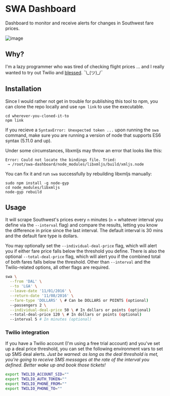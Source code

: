 # SWA Dashboard
Dashboard to monitor and receive alerts for changes in Southwest fare prices.

![image](https://cloud.githubusercontent.com/assets/6979737/17744714/99f15da2-646e-11e6-8f13-60c716f1e865.png)

## Why?
I'm a lazy programmer who was tired of checking flight prices … and I really wanted
to try out Twilio and [blessed](https://github.com/chjj/blessed/). ¯\\\_(ツ)\_/¯

## Installation
Since I would rather not get in trouble for publishing this tool to npm, you can
clone the repo locally and use `npm link` to use the executable.
```
cd wherever-you-cloned-it-to
npm link
```

If you recieve a ``SyntaxError: Unexpected token ...`` upon running the `swa` command, make sure you are running a version of node that supports ES6 syntax (5.11.0 and up). 

Under some circumstances, libxmljs may throw an error that looks like this:
```
Error: Could not locate the bindings file. Tried:
 → /root/swa-dashboard/node_modules/libxmljs/build/xmljs.node
 ```
You can fix it and run `swa` successfully by rebuilding libxmljs manually:
```
sudo npm install -g node-gyp
cd node_modules/libxmljs
node-gyp rebuild
```

## Usage
It will scrape Southwest's prices every `n` minutes (`n` = whatever interval you
define via the `--interval` flag) and compare the results, letting you know the
difference in price since the last interval. The default interval is 30 mins and
the default fare type is dollars.

You may optionally set the `--individual-deal-price` flag, which will alert you
if either fare price falls below the threshold you define. There is also the
optional `--total-deal-price` flag, which will alert you if the combined total
of both fares falls below the threshold. Other than `--interval` and the
Twilio-related options, all other flags are required.

```bash
swa \
  --from 'DAL' \
  --to 'LGA' \
  --leave-date '11/01/2016' \
  --return-date '11/08/2016' \
  --fare-type 'DOLLARS' \ # Can be DOLLARS or POINTS (optional)
  --passengers 2 \
  --individual-deal-price 50 \ # In dollars or points (optional)
  --total-deal-price 120 \ # In dollars or points (optional)
  --interval 5 # In minutes (optional)
```

### Twilio integration
If you have a Twilio account (I'm using a free trial account) and you've set up
a deal price threshold, you can set the following environment vars to set up SMS
deal alerts. _Just be warned: as long as the deal threshold is met, you're going
to receive SMS messages at the rate of the interval you defined. Better wake up
and book those tickets!_

```bash
export TWILIO_ACCOUNT_SID=""
export TWILIO_AUTH_TOKEN=""
export TWILIO_PHONE_FROM=""
export TWILIO_PHONE_TO=""
```
